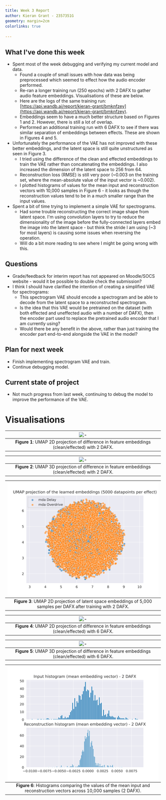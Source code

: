 ```yaml
---
title: Week 3 Report
author: Kieran Grant - 2357351G
geometry: margin=2cm
colorlinks: true

---
```


## What I've done this week
- Spent most of the week debugging and verifying my current model and data.
  - Found a couple of small issues with how data was being preprocessed which seemed to effect how the audio encoder performed.
  - Re-ran a longer training run (250 epochs) with 2 DAFX to gather audio feature embeddings. Visualisations of these are below.
  - Here are the logs of the same training run: [https://api.wandb.ai/report/kieran-grant/bmknfzey](https://api.wandb.ai/report/kieran-grant/bmknfzey).
  - Embeddings seem to have a much better structure based on Figures 1 and 2. However, there is still a lot of overlap.
  - Performed an additional training run with 6 DAFX to see if there was similar separation of embeddings between effects. These are shown in Figures 4 and 5.
- Unfortunately the performance of the VAE has not improved with these better embeddings, and the latent space is still quite unstructured as seen in Figure 3.
  - I tried using the difference of the clean and effected embeddings to train the VAE rather than concatenating the embeddings. I also increased the dimension of the latent space to 256 from 64.
  - Reconstruction loss (RMSE) is still very poor (~0.003 on the training set, where the mean-absolute value of the input vector is ~0.002). 
  - I plotted histograms of values for the mean input and reconstruction vectors with 10,000 samples in Figure 6 - it looks as though the reconstruction values tend to be in a much smaller range than the input values.
- Spent a bit of time trying to implement a simple VAE for spectrograms.
  - Had some trouble reconstructing the correct image shape from latent space. I'm using convolution layers to try to reduce the dimensionality of the image before the fully-connected layers embed the image into the latent space - but think the stride I am using (~3 for most layers) is causing some issues when reversing the operation.
  - Will do a bit more reading to see where I might be going wrong with this.

## Questions
- Grade/feedback for interim report has not appeared on Moodle/SOCS website - would it be possible to double check the submission?
- I think I should have clarified the intention of creating a simplified VAE for spectrograms:
  - This spectrogram VAE should encode a spectrogram and be able to decode from the latent space to a reconstructed spectrogram.
  - Is the idea that this VAE would be pretrained on the dataset (with both effected and uneffected audio with a number of DAFX), then the encoder part used to replace the pretrained audio encoder that I am currently using?
  - Would there be any benefit in the above, rather than just training the encoder part end-to-end alongside the VAE in the model?

## Plan for next week
- Finish implementing spectrogram VAE and train.
- Continue debugging model.

## Current state of project
- Not much progress from last week, continuing to debug the model to improve the performance of the VAE.

# Visualisations

|![-](1qb4xt98_umap2d_embedding_diff_2dafx.svg)
| :--: |
| **Figure 1**: UMAP 2D projection of difference in feature embeddings (clean/effected) with 2 DAFX.

|![-](1qb4xt98_umap3d_embedding_diff_2dafx.svg)
| :--: |
| **Figure 2**: UMAP 3D projection of difference in feature embeddings (clean/effected) with 2 DAFX.

|![-](1qb4xt98_umap_latent_projection.svg)
| :--: |
| **Figure 3**: UMAP 2D projection of latent space embeddings of 5,000 samples per DAFX after training with 2 DAFX.

|![-](2wbph7c4_umap2d_embedding_diff_6dafx.svg)
| :--: |
| **Figure 4**: UMAP 2D projection of difference in feature embeddings (clean/effected) with 6 DAFX.

|![-](2wbph7c4_umap3d_embedding_diff_6dafx.svg)
| :--: |
| **Figure 5**: UMAP 3D projection of difference in feature embeddings (clean/effected) with 6 DAFX.

|![-](1qb4xt98_input_recon_hist.svg)
| :--: |
| **Figure 6**: Histograms comparing the values of the mean input and reconstruction vectors across 10,000 samples (2 DAFX).